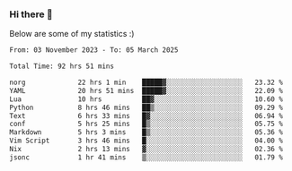 ### Hi there 👋
Below are some of my statistics :)

<!--START_SECTION:waka-->

```txt
From: 03 November 2023 - To: 05 March 2025

Total Time: 92 hrs 51 mins

norg             22 hrs 1 min    █████▓░░░░░░░░░░░░░░░░░░░   23.32 %
YAML             20 hrs 51 mins  █████▓░░░░░░░░░░░░░░░░░░░   22.09 %
Lua              10 hrs          ██▓░░░░░░░░░░░░░░░░░░░░░░   10.60 %
Python           8 hrs 46 mins   ██▒░░░░░░░░░░░░░░░░░░░░░░   09.29 %
Text             6 hrs 33 mins   █▓░░░░░░░░░░░░░░░░░░░░░░░   06.94 %
conf             5 hrs 25 mins   █▒░░░░░░░░░░░░░░░░░░░░░░░   05.75 %
Markdown         5 hrs 3 mins    █▒░░░░░░░░░░░░░░░░░░░░░░░   05.36 %
Vim Script       3 hrs 46 mins   █░░░░░░░░░░░░░░░░░░░░░░░░   04.00 %
Nix              2 hrs 13 mins   ▓░░░░░░░░░░░░░░░░░░░░░░░░   02.36 %
jsonc            1 hr 41 mins    ▒░░░░░░░░░░░░░░░░░░░░░░░░   01.79 %
```

<!--END_SECTION:waka-->

<!--
**KlapenHz/KlapenHz** is a ✨ _special_ ✨ repository because its `README.md` (this file) appears on your GitHub profile.

Here are some ideas to get you started:

- 🔭 I’m currently working on ...
- 🌱 I’m currently learning ...
- 👯 I’m looking to collaborate on ...
- 🤔 I’m looking for help with ...
- 💬 Ask me about ...
- 📫 How to reach me: ...
- 😄 Pronouns: ...
- ⚡ Fun fact: ...
-->
